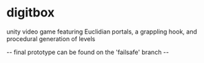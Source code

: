 # digitbox
unity video game featuring Euclidian portals, a grappling hook, and procedural generation of levels

-- final prototype can be found on the 'failsafe' branch -- 
